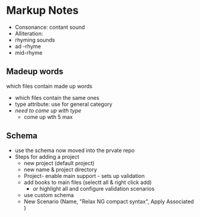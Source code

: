 # Markup Notes 

- Consonance: contant sound 
- Alliteration: 
- rhyming sounds 
- ad -rhyme
- mid-rhyme
## Madeup words 
which files contain made up words 
- which files contain the same ones 
- type attribute: use for general category
- *need to come up with type*
    - come up wth 5 max 

## Schema 
- use the schema now moved into the prvate repo 
- Steps for adding a project 
    - new project (default project) 
    - new name & project directory 
    - Project- enable main support - sets up validation
    - add books to main files (selectt all & right click add)
        - *or* highlight all and configure validation scenarios
    - use custom schema 
    - New Scenario (Name, "Relax NG compact syntax", Apply Associated )